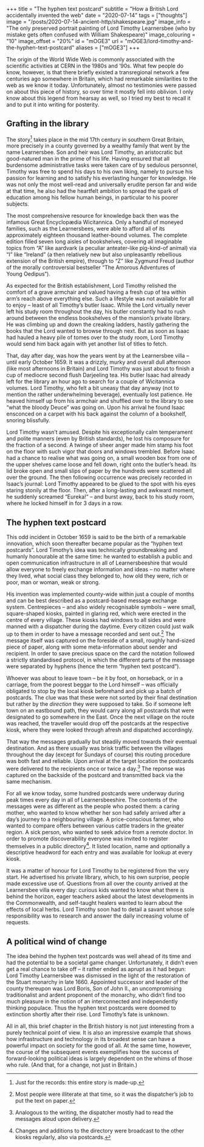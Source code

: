 +++
title = "The hyphen text postcard"
subtitle = "How a British Lord accidentally invented the web"
date = "2020-07-14"
tags = ["thoughts"]
image = "/posts/2020-07-14-ancient-http/shakespeare.jpg"
image_info = "The only preserved portrait painting of Lord Timothy Learnersbee (who by mistake gets often confused with William Shakespeare)"
image_colouring = "10"
image_offset = "20%"
id = "mOGE3"
url = "mOGE3/lord-timothy-and-the-hyphen-text-postcard"
aliases = ["mOGE3"]
+++

The origin of the World Wide Web is commonly associated with the scientific activities at CERN in the 1980s and ’90s. What few people do know, however, is that there briefly existed a transregional network a few centuries ago somewhere in Britain, which had remarkable similarities to the web as we know it today. Unfortunately, almost no testimonies were passed on about this piece of history, so over time it mostly fell into oblivion. I only know about this legend from hearsay as well, so I tried my best to recall it and to put it into writing for posterity.

## Grafting in the library

The story[^1] takes place in the mid 17th century in southern Great Britain, more precisely in a county governed by a wealthy family that went by the name Learnersbee. Son and heir was Lord Timothy, an aristocratic but good-natured man in the prime of his life. Having ensured that all burdensome administrative tasks were taken care of by sedulous personnel, Timothy was free to spend his days to his own liking, namely to pursue his passion for learning and to satisfy his everlasting hunger for knowledge. He was not only the most well-read and universally erudite person far and wide at that time, he also had the heartfelt ambition to spread the spark of education among his fellow human beings, in particular to his poorer subjects.

The most comprehensive resource for knowledge back then was the infamous Great Encyclopædia Wicitannica. Only a handful of moneyed families, such as the Learnersbees, were able to afford all of its approximately eighteen thousand leather-bound volumes. The complete edition filled seven long aisles of bookshelves, covering all imaginable topics from “A” like aardvark (a peculiar anteater-like pig-kind-of animal) via “I” like “Ireland” (a then relatively new but also unpleasantly rebellious extension of the British empire), through to “Z” like Zygmund Freud (author of the morally controversial bestseller “The Amorous Adventures of Young Oedipus“).

As expected for the British establishment, Lord Timothy relished the comfort of a grave armchair and valued having a fresh cup of tea within arm’s reach above everything else. Such a lifestyle was not available for all to enjoy – least of all Timothy’s butler Isaac. While the Lord virtually never left his study room throughout the day, his butler constantly had to rush around between the endless bookshelves of the mansion’s private library. He was climbing up and down the creaking ladders, hastily gathering the books that the Lord wanted to browse through next. But as soon as Isaac had hauled a heavy pile of tomes over to the study room, Lord Timothy would send him back again with yet another list of titles to fetch.

That, day after day, was how the years went by at the Learnersbee villa – until early October 1659. It was a drizzly, murky and overall dull afternoon (like most afternoons in Britain) and Lord Timothy was just about to finish a cup of mediocre second flush Darjeeling tea. His butler Isaac had already left for the library an hour ago to search for a couple of Wicitannica volumes. Lord Timothy, who felt a bit uneasy that day anyway (not to mention the rather underwhelming beverage), eventually lost patience. He heaved himself up from his armchair and shuffled over to the library to see “what the bloody Deuce” was going on. Upon his arrival he found Isaac ensconced on a carpet with his back against the column of a bookshelf, snoring blissfully.

Lord Timothy wasn’t amused. Despite his exceptionally calm temperament and polite manners (even by British standards), he lost his composure for the fraction of a second. A twinge of sheer anger made him stamp his foot on the floor with such vigor that doors and windows trembled. Before Isaac had a chance to realise what was going on, a small wooden box from one of the upper shelves came loose and fell down, right onto the butler’s head. Its lid broke open and small slips of paper by the hundreds were scattered all over the ground. The then following occurrence was precisely recorded in Isaac’s journal: Lord Timothy appeared to be glued to the spot with his eyes staring stonily at the floor. Then, after a long-lasting and awkward moment, he suddenly screamed “Eureka!” – and burst away, back to his study room, where he locked himself in for 3 days in a row.

## The hyphen text postcard

This odd incident in October 1659 is said to be the birth of a remarkable innovation, which soon thereafter became popular as the “hyphen text postcards”. Lord Timothy’s idea was technically groundbreaking and humanly honourable at the same time: he wanted to establish a public and open communication infrastructure in all of Learnersbeeshire that would allow everyone to freely exchange information and ideas – no matter where they lived, what social class they belonged to, how old they were, rich or poor, man or woman, weak or strong.

His invention was implemented county-wide within just a couple of months and can be best described as a postcard-based message exchange system. Centrepieces – and also widely recognisable symbols – were small, square-shaped kiosks, painted in glaring red, which were erected in the centre of every village. These kiosks had windows to all sides and were manned with a dispatcher during the daytime. Every citizen could just walk up to them in order to have a message recorded and sent out.[^2] The message itself was captured on the foreside of a small, roughly hand-sized piece of paper, along with some meta-information about sender and recipient. In order to save precious space on the card the notation followed a strictly standardised protocol, in which the different parts of the message were separated by hyphens (hence the term “hyphen text postcard”).

Whoever was about to leave town – be it by foot, on horseback, or in a carriage, from the poorest beggar to the Lord himself – was officially obligated to stop by the local kiosk beforehand and pick up a batch of postcards. The clue was that these were not sorted by their final destination but rather by the *direction* they were supposed to take. So if someone left town on an eastbound path, they would carry along all postcards that were designated to go somewhere in the East. Once the next village on the route was reached, the traveller would drop off the postcards at the respective kiosk, where they were looked through afresh and dispatched accordingly.

That way the messages gradually but steadily moved towards their eventual destination. And as there usually was brisk traffic between the villages throughout the day (except for Sundays of course) this routing procedure was both fast and reliable. Upon arrival at the target location the postcards were delivered to the recipients once or twice a day.[^3] The reponse was captured on the backside of the postcard and transmitted back via the same mechanism.

For all we know today, some hundred postcards were underway during peak times every day in all of Learnersbeeshire. The contents of the messages were as different as the people who posted them: a caring mother, who wanted to know whether her son had safely arrived after a day’s journey to a neighbouring village. A price-conscious farmer, who wanted to compare offers between various cattle traders in the greater region. A sick person, who wanted to seek advice from a remote doctor. In order to promote discoverability everyone was invited to register themselves in a public directory[^4]. It listed location, name and optionally a descriptive headword for each entry and was available for lookup at every kiosk.

It was a matter of honour for Lord Timothy to be registered from the very start. He advertised his private library, which, to his own surprise, people made excessive use of. Questions from all over the county arrived at the Learnersbee villa every day: curious kids wanted to know what there is behind the horizon, eager teachers asked about the latest developments in the Commonwealth, and self-taught healers wanted to learn about the effects of local herbs. Lord Timothy soon had to detail a savant whose sole responsibility was to research and answer the daily increasing volume of requests.

## A political wind of change

The idea behind the hyphen text postcards was well ahead of its time and had the potential to be a societal game changer. Unfortunately, it didn’t even get a real chance to take off – it rather ended as aprupt as it had begun: Lord Timothy Learnersbee was dismissed in the light of the restoration of the Stuart monarchy in late 1660. Appointed successor and leader of the county thereupon was Lord Boris, Son of John II., an uncompromising traditionalist and ardent proponent of the monarchy, who didn’t find too much pleasure in the notion of an interconnected and independently thinking populace. Thus the hyphen text postcards were doomed to extinction shortly after their rise. Lord Timothy’s fate is unknown.

All in all, this brief chapter in the British history is not just interesting from a purely technical point of view. It is also an impressive example that shows how infrastructure and technology in its broadest sense can have a powerful impact on society for the good of all. At the same time, however, the course of the subsequent events exemplifies how the success of forward-looking political ideas is largely dependent on the whims of those who rule. (And that, for a change, not just in Britain.)


[^1]: Just for the records: this entire story is made-up.
[^2]: Most people were illiterate at that time, so it was the dispatcher’s job to put the text on paper.
[^3]: Analogous to the writing, the dispatcher mostly had to read the messages aloud upon delivery.
[^4]: Changes and additions to the directory were broadcast to the other kiosks regularly, also via postcards.
